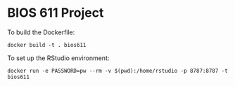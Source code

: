 BIOS 611 Project
=================

To build the Dockerfile:

`docker build -t . bios611`

To set up the RStudio environment:

`docker run -e PASSWORD=pw --rm -v $(pwd):/home/rstudio -p 8787:8787 -t bios611`

